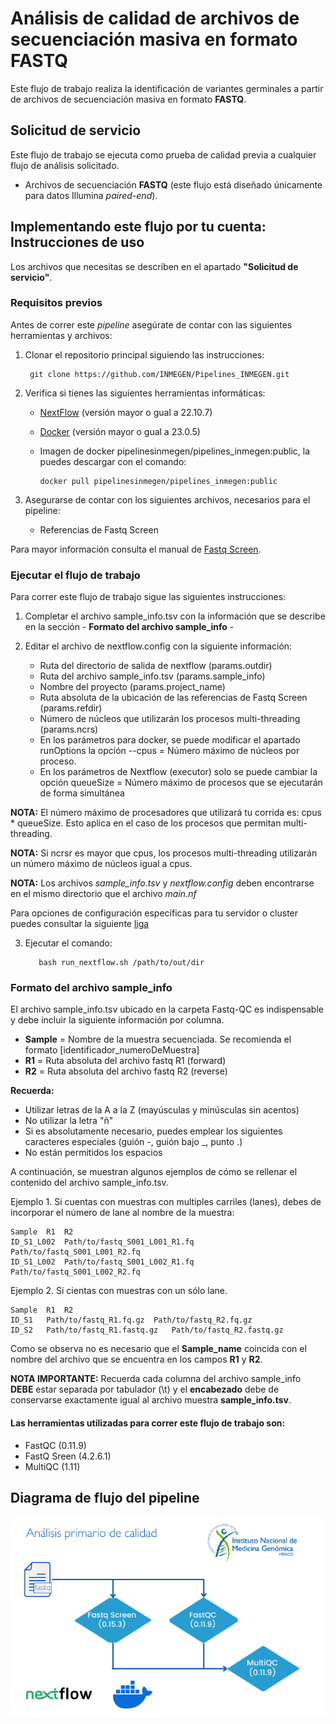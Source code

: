 # Análisis de calidad de archivos de secuenciación masiva en formato FASTQ

Este flujo de trabajo realiza la identificación de variantes germinales a partir de archivos de secuenciación masiva en formato **FASTQ**.

## Solicitud de servicio

Este flujo de trabajo se ejecuta como prueba de calidad previa a cualquier flujo de análisis solicitado.

- Archivos de secuenciación **FASTQ** (este flujo está diseñado únicamente para datos Illumina *paired-end*).

## Implementando este flujo por tu cuenta: Instrucciones de uso 

Los archivos que necesitas se describen en el apartado **"Solicitud de servicio"**.

### Requisitos previos

Antes de correr este *pipeline* asegúrate de contar con las siguientes herramientas y archivos:

1. Clonar el repositorio principal siguiendo las instrucciones:

		git clone https://github.com/INMEGEN/Pipelines_INMEGEN.git

2. Verifica si tienes las siguientes herramientas informáticas:
	- [NextFlow](https://www.nextflow.io/docs/latest/index.html) (versión mayor o gual a 22.10.7)
	- [Docker](https://docs.docker.com/) (versión mayor o gual a 23.0.5)
	- Imagen de docker pipelinesinmegen/pipelines_inmegen:public, la puedes descargar con el comando: 

          docker pull pipelinesinmegen/pipelines_inmegen:public

3. Asegurarse de contar con los siguientes archivos, necesarios para el pipeline:
   
	- Referencias de Fastq Screen

Para mayor información consulta el manual de [Fastq Screen](https://stevenwingett.github.io/FastQ-Screen/).

### Ejecutar el flujo de trabajo

Para correr este flujo de trabajo sigue las siguientes instrucciones:

 1. Completar el archivo sample_info.tsv con la información que se describe en la sección - **Formato del archivo sample_info** -
 2. Editar el archivo de nextflow.config con la siguiente información:

	- Ruta del directorio de salida de nextflow (params.outdir)
	- Ruta del archivo sample_info.tsv (params.sample_info)
	- Nombre del proyecto (params.project_name)
	- Ruta absoluta de la ubicación de las referencias de Fastq Screen (params.refdir)
	- Número de núcleos que utilizarán los procesos multi-threading (params.ncrs)
	- En los parámetros para docker, se puede modificar el apartado runOptions la opción --cpus = Número máximo de núcleos por proceso.
	- En los parámetros de Nextflow (executor) solo se puede cambiar la opción queueSize =  Número máximo de procesos que se ejecutarán de forma simultánea

**NOTA:** El número máximo de  procesadores que utilizará tu corrida es: cpus * queueSize. Esto aplica en el caso de los procesos que permitan multi-threading.

**NOTA:** Si ncrsr es mayor que cpus, los procesos multi-threading utilizarán un número máximo de núcleos igual a cpus.

**NOTA:** Los archivos *sample_info.tsv* y *nextflow.config* deben encontrarse en el mismo directorio que el archivo *main.nf*

Para opciones de configuración específicas para tu servidor o cluster puedes consultar la siguiente [liga](https://www.nextflow.io/docs/latest/config.html) 

  3. Ejecutar el comando: 

			bash run_nextflow.sh /path/to/out/dir


### Formato del archivo sample_info

El archivo sample_info.tsv ubicado en la carpeta Fastq-QC es indispensable y debe incluir la siguiente información por columna.

 - **Sample**  = Nombre de la muestra secuenciada. Se recomienda el formato [identificador_numeroDeMuestra]
 - **R1**      = Ruta absoluta del archivo fastq R1 (forward)
 - **R2**      = Ruta absoluta del archivo fastq R2 (reverse)

**Recuerda:** 
- Utilizar letras de la A a la Z (mayúsculas y minúsculas sin acentos)
- No utilizar la letra "ñ"
- Si es absolutamente necesario, puedes emplear los siguientes caracteres especiales (guión -, guión bajo _, punto .)
- No están permitidos los espacios 

A continuación, se muestran algunos ejemplos de cómo se rellenar el contenido del archivo sample_info.tsv.

Ejemplo 1. Si cuentas con muestras con multiples carriles (lanes), debes de incorporar el número de lane al nombre de la muestra:
 
	Sample	R1	R2
	ID_S1_L002	Path/to/fastq_S001_L001_R1.fq	Path/to/fastq_S001_L001_R2.fq
	ID_S1_L002	Path/to/fastq_S001_L002_R1.fq	Path/to/fastq_S001_L002_R2.fq


Ejemplo 2. Si cientas con muestras con un sólo lane.

	Sample	R1	R2
	ID_S1	Path/to/fastq_R1.fq.gz	Path/to/fastq_R2.fq.gz
	ID_S2	Path/to/fastq_R1.fastq.gz	Path/to/fastq_R2.fastq.gz

Como se observa no es necesario que el **Sample_name** coincida con el nombre del archivo que se encuentra en los campos **R1** y **R2**.

**NOTA IMPORTANTE:** Recuerda cada columna del archivo sample_info **DEBE** estar separada por tabulador (\t) y el **encabezado** debe de conservarse exactamente igual al archivo muestra **sample_info.tsv**.

#### Las herramientas utilizadas para correr este flujo de trabajo son:

 - FastQC (0.11.9)
 - FastQ Sreen (4.2.6.1)
 - MultiQC (1.11)

## Diagrama de flujo del pipeline 

![Flujo identificación de variantes germinal](../flowcharts/flow_FastqQC.PNG)


